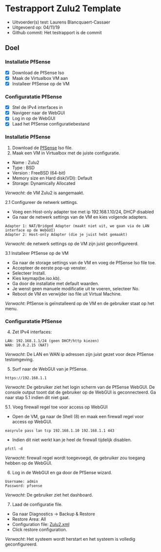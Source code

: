 # Testrapport Zulu2 Template

- Uitvoerder(s) test: Laurens Blancquaert-Cassaer
- Uitgevoerd op: 04/11/19
- Github commit: Het testrapport is de commit

## Doel
### Installatie PfSense
- [x] Download de PfSense Iso
- [x] Maak de Virtualbox VM aan
- [x] Installeer PfSense op de VM
### Configuratatie PfSense
- [x] Stel de IPv4 interfaces in
- [x] Navigeer naar de WebGUI
- [x] Log in op de WebGUI
- [x] Laad het PfSense configuratiebestand

### Installatie PfSense

1. Download de [PfSense](https://www.pfsense.org/download/) Iso file.
2. Maak een VM in Virtualbox met de juiste configuratie.
* Name : Zulu2
* Type : BSD 
* Version : FreeBSD (64-bit)
* Memory size en Hard disk(VDI): Default
* Storage: Dynamically Allocated  

*Verwacht*: de VM Zulu2 is aangemaakt.  

2.1 Configureer de netwerk settings.
* Voeg een Host-only adapter toe met ip 192.168.1.10/24, DHCP disabled
* Ga naar de netwerk settings van de VM en kies volgende adapters.
```
Adapter 1: NAT/Bridged Adapter (maakt niet uit, we gaan via de LAN interface op de WebGUI)
Adapter 2: Host-only Adapter (die je juist hebt gemaakt)
```
*Verwacht*: de netwerk settings op de VM zijn juist geconfigureerd.

3.1 Installeer PfSense op de VM
* Ga naar de storage settings van de VM en voeg de PfSense Iso file toe.
* Accepteer de eerste pop-up venster.
* Selecteer Install. 
* Kies keymap(be.iso.kb). 
* Ga door de installatie met default waarden.
* Je wenst geen manuele modificatie uit te voeren, selecteer No.  
* Reboot de VM en verwijder iso file uit Virtual Machine. 

*Verwacht*: PfSense is geïnstalleerd op de VM en de gebruiker staat op het menu.

### Configuratatie PfSense

4. Zet IPv4 interfaces:  
```
LAN: 192.168.1.1/24 (geen DHCP/http kiezen)
WAN: 10.0.2.15 (NAT)
```
*Verwacht*: De LAN en WAN ip adressen zijn juist gezet voor deze PfSense testomgeving.    

5. Surf naar de WebGUI van je PfSense.  
```
https://192.168.1.1  
```  
*Verwacht*: De gebruiker ziet het login scherm van de PfSense WebGUI. De console output toont dat de gebruiker op de WebGUI is geconnecteerd. Ga naar stap 5.1 indien dit niet gaat.  

5.1. Voeg firewall regel toe voor access op WebGUI

* Open de VM, ga naar de Shell (8) en maak een firewall regel voor access op WebGUI.   
```
easyrule pass lan tcp 192.168.1.10 192.168.1.1 443  
```
* Indien dit niet werkt kan je heel de firewall tijdelijk disablen.
```
pfctl -d
```
*Verwacht*: firewall regel wordt toegevoegd, de gebruiker zou toegang hebben op de WebGUI.  

6. Log in de WebGUI en ga door de PfSense wizard. 
```
Username: admin  
Password: pfsense  
```
*Verwacht*: De gebruiker ziet het dashboard.  

7. Laad de configuratie file.  

* Ga naar Diagnostics -> Backup & Restore 
* Restore Area: All  
* Configuration file: [Zulu2.xml](/test-env/Zulu2.xml)
* Click restore configuration.

*Verwacht*: Het systeem wordt herstart en het systeem is volledig geconfigureerd.
